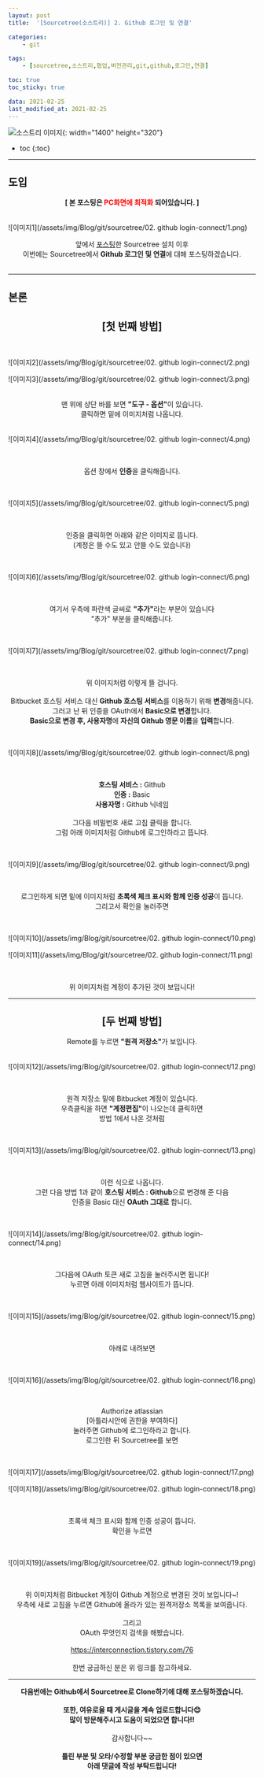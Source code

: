 ```yaml
---
layout: post
title:  '[Sourcetree(소스트리)] 2. Github 로그인 및 연결'

categories:
    - git

tags:
    - [sourcetree,소스트리,협업,버전관리,git,github,로그인,연결]

toc: true
toc_sticky: true

data: 2021-02-25
last_modified_at: 2021-02-25
---
```


![소스트리 이미지](/assets/img/Blog/git/sourcetree/sourcetree.png){: width="1400" height="320"}

* toc
{:toc}

---

## 도입

<center>
<b>[ 본 포스팅은 <span style="color:red;">PC화면에 최적화</span> 되어있습니다. ]</b>
</center>
<br>

![이미지1](/assets/img/Blog/git/sourcetree/02. github login-connect/1.png)


<center>
앞에서 <a href="https://hallymer.github.io/git/2021/02/21/(01)-sourcetree-install-post.html">포스팅</a>한 Sourcetree 설치 이후<br>이번에는 Sourcetree에서 <b>Github 로그인 및 연결</b>에 대해 포스팅하겠습니다.<br><br>
</center>

---

## 본론

<center>
<h2><b>[첫 번째 방법]</b></h2>
</center>
<br>

![이미지2](/assets/img/Blog/git/sourcetree/02. github login-connect/2.png)

![이미지3](/assets/img/Blog/git/sourcetree/02. github login-connect/3.png)

<br>
<center>
맨 위에 상단 바를 보면 <b>"도구 - 옵션"</b>이 있습니다.<br>
클릭하면 밑에 이미지처럼 나옵니다.
</center>
<br>

![이미지4](/assets/img/Blog/git/sourcetree/02. github login-connect/4.png)


​<center>
옵션 창에서 <b>인증</b>을 클릭해줍니다.
</center>
<br>

![이미지5](/assets/img/Blog/git/sourcetree/02. github login-connect/5.png)


​<center>
인증을 클릭하면 아래와 같은 이미지로 뜹니다.<br>
(계정은 뜰 수도 있고 안뜰 수도 있습니다)
</center>
<br>

![이미지6](/assets/img/Blog/git/sourcetree/02. github login-connect/6.png)


​<center>
여기서 우측에 파란색 글씨로 <b>"추가"</b>라는 부분이 있습니다<br>
"추가" 부분을 클릭해줍니다.
</center>
<br>

![이미지7](/assets/img/Blog/git/sourcetree/02. github login-connect/7.png)


​<center>
위 이미지처럼 이렇게 뜰 겁니다.<br><br>
Bitbucket 호스팅 서비스 대신 <b>Github 호스팅 서비스</b>를 이용하기 위해 <b>변경</b>해줍니다.<br>
그러고 난 뒤 인증을 OAuth에서 <b>Basic으로 변경</b>합니다.<br>
<b>Basic으로 변경 후, 사용자명</b>에 <b>자신의 Github 영문 이름</b>을 <b>입력</b>합니다.
</center>
<br>

![이미지8](/assets/img/Blog/git/sourcetree/02. github login-connect/8.png)


​<center>
<b>호스팅 서비스 :</b> Github<br><b>인증 :</b> Basic<br><b>사용자명 :</b> Github 닉네임<br><br>
그다음 비밀번호 새로 고침 클릭을 합니다.<br>
그럼 아래 이미지처럼 Github에 로그인하라고 뜹니다.
</center>
<br>

![이미지9](/assets/img/Blog/git/sourcetree/02. github login-connect/9.png)


​<center>
로그인하게 되면 밑에 이미지처럼 <b>초록색 체크 표시와 함께 인증 성공</b>이 뜹니다.<br>
그리고서 확인을 눌러주면
</center>
<br>

![이미지10](/assets/img/Blog/git/sourcetree/02. github login-connect/10.png)

![이미지11](/assets/img/Blog/git/sourcetree/02. github login-connect/11.png)

​<center>
위 이미지처럼 계정이 추가된 것이 보입니다!
</center>

---

<center>
<h2><b>[두 번째 방법]</b></h2>
Remote를 누르면 <b>"원격 저장소"</b>가 보입니다.
</center>
<br>

![이미지12](/assets/img/Blog/git/sourcetree/02. github login-connect/12.png)


​<center>
원격 저장소 밑에 Bitbucket 계정이 있습니다.<br>우측클릭을 하면 <b>"계정편집"</b>이 나오는데 클릭하면<br>
방법 1에서 나온 것처럼
</center>
<br>

![이미지13](/assets/img/Blog/git/sourcetree/02. github login-connect/13.png)


​<center>
이런 식으로 나옵니다.<br>
그런 다음 방법 1과 같이 <b>호스팅 서비스 : Github</b>으로 변경해 준 다음<br>
인증을 Basic 대신 <b>OAuth 그대로</b> 합니다.
</center>
<br>

![이미지14](/assets/img/Blog/git/sourcetree/02. github login-connect/14.png)


​<center>
그다음에 OAuth 토큰 새로 고침을 눌러주시면 됩니다!<br>
누르면 아래 이미지처럼 웹사이트가 뜹니다.
</center>
<br>

![이미지15](/assets/img/Blog/git/sourcetree/02. github login-connect/15.png)


​<center>
아래로 내려보면
</center>​
<br>

![이미지16](/assets/img/Blog/git/sourcetree/02. github login-connect/16.png)


​<center>
Authorize atlassian<br>
[아틀라시안에 권한을 부여하다]<br>
눌러주면 Github에 로그인하라고 합니다.<br>
로그인한 뒤 Sourcetree를 보면
</center>
<br>

![이미지17](/assets/img/Blog/git/sourcetree/02. github login-connect/17.png)

![이미지18](/assets/img/Blog/git/sourcetree/02. github login-connect/18.png)

​<center>
초록색 체크 표시와 함께 인증 성공이 뜹니다.<br>
확인을 누르면
</center>
<br>

![이미지19](/assets/img/Blog/git/sourcetree/02. github login-connect/19.png)


​<center>
위 이미지처럼 Bitbucket 계정이 Github 계정으로 변경된 것이 보입니다~!<br>
우측에 새로 고침을 누르면 Github에 올라가 있는 원격저장소 목록을 보여줍니다.<br><br>
그리고<br>
OAuth 무엇인지 검색을 해봤습니다.<br><br>
<a href="https://interconnection.tistory.com/76">https://interconnection.tistory.com/76</a><br><br>
한번 궁금하신 분은 위 링크를 참고하세요.
</center>

---

<center>
<b>다음번에는 Github에서 Sourcetree로 Clone하기에 대해 포스팅하겠습니다.</b><br><br>
<b>또한, 여유로울 때 게시글을 계속 업로드합니다😊<br>
많이 방문해주시고 도움이 되었으면 합니다!!</b><br><br>
감사합니다~~<br><br>
<b>틀린 부분 및 오타/수정할 부분 궁금한 점이 있으면<br>
아래 댓글에 작성 부탁드립니다!</b><br>
</center>
